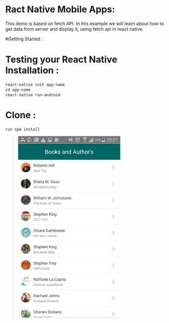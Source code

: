 # Ract Native Mobile Apps:

This demo is based on fetch API. In this example we will learn about how to get 
data from server and display it, using fetch api in react native.


#Getting Started :

# Testing your React Native Installation :
```
react-native init app-name
cd app-name
react-native run-android
```

# Clone :
```
run npm install
```

><img src="booksList.jpg" width="320">